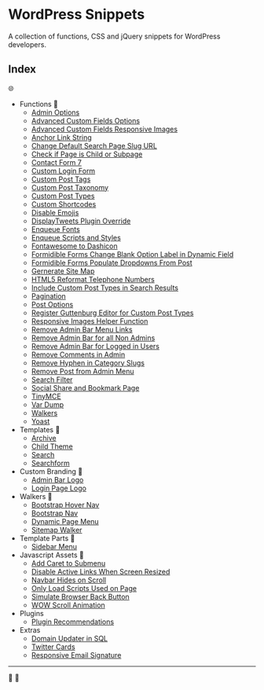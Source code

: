 # WordPress Snippets

A collection of functions, CSS and jQuery snippets for WordPress developers.

## Index
:globe_with_meridians:
- Functions :file_folder:
    - [Admin Options](functions/admin-options.md)
    - [Advanced Custom Fields Options](functions/advanced-custom-fields-options.md)
    - [Advanced Custom Fields Responsive Images](functions/advanced-custom-fields-responsive-images.md)
    - [Anchor Link String](functions/anchor-link-string.md)
    - [Change Default Search Page Slug URL](change-default-search-page-slug-url.md)
    - [Check if Page is Child or Subpage](functions/check-if-page-is-child-or-subpage.md)
    - [Contact Form 7](functions/contact-form-7.md)
    - [Custom Login Form](functions/custom-login-form.md)
    - [Custom Post Tags](custom-post-tags.md)
    - [Custom Post Taxonomy](functions/custom-post-taxonomy.md)
    - [Custom Post Types](functions/custom-post-types.md)
    - [Custom Shortcodes](functions/custom-shortcodes.md)
    - [Disable Emojis](functions/disable-emojis.md)
    - [DisplayTweets Plugin Override](functions/displaytweets-plugin-override.md)
    - [Enqueue Fonts](functions/enqueue-fonts.md)
    - [Enqueue Scripts and Styles](functions/enqueue-scripts-and-styles.md)
    - [Fontawesome to Dashicon](fontawesome-to-dashicon.md)
    - [Formidible Forms Change Blank Option Label in Dynamic Field](formidible-forms-change-blank-option-label-in-dynamic-field.md)
    - [Formidible Forms Populate Dropdowns From Post](functions/formidible-forms-populate-dropdowns-from-post.md)
    - [Gernerate Site Map](functions/generate-site-map.md)
    - [HTML5 Reformat Telephone Numbers](functions/html5-reformat-telephone-numbers.md)
    - [Include Custom Post Types in Search Results](functions/include-custom-post-types-in-search-results.md)
    - [Pagination](functions/pagination.md)
    - [Post Options](functions/post-options.md)
    - [Register Guttenburg Editor for Custom Post Types](register-guttenburg-editor-for-custom-post-types.md)
    - [Responsive Images Helper Function](functions/responsive-images-helper-function.md)
    - [Remove Admin Bar Menu Links](functions/remove-admin-bar-menu-links.md)
    - [Remove Admin Bar for all Non Admins](functions/remove-admin-bar-for-all-non-admins.md)
    - [Remove Admin Bar for Logged in Users](functions/remove-admin-bar-for-logged-in-users.md)
    - [Remove Comments in Admin](functions/remove-comments-in-admin.md)
    - [Remove Hyphen in Category Slugs](functions/remove-hyphen-in-category-slugs.md)
    - [Remove Post from Admin Menu](functions/remove-post-from-admin-menu.md)
    - [Search Filter](functions/search-filter.md)
    - [Social Share and Bookmark Page](social-share-and-bookmark-page.md)
    - [TinyMCE](functions/tiny-mce.md)
    - [Var Dump](functions/var-dump.md)
    - [Walkers](functions/walkers.md)
    - [Yoast](functions/yoast.md)
- Templates :file_folder:
    - [Archive](templates/archive.md)
    - [Child Theme](templates/child-theme.md)
    - [Search](templates/search.md)
    - [Searchform](templates/searchform.md)
- Custom Branding :open_file_folder:
    - [Admin Bar Logo](templates/custom-branding/admin-bar-logo.md)
    - [Login Page Logo](templates/custom-branding/login-page-logo.md)
- Walkers :open_file_folder:
    - [Bootstrap Hover Nav](templates/walkers/bootstrap-hover-nav.md)
    - [Bootstrap Nav](templates/walkers/bootstrap-nav.md)
    - [Dynamic Page Menu](templates/walkers/dynamic-page-menu.md)
    - [Sitemap Walker](templates/walkers/sitemap-walker.md)
- Template Parts :open_file_folder:
    - [Sidebar Menu](templates/template-parts/sidebar-menu.md)
- Javascript Assets :open_file_folder:
    - [Add Caret to Submenu](core/assets/js/add-caret-to-submenu.md)
    - [Disable Active Links When Screen Resized](disable-active-links-when-screen-resized.md)
    - [Navbar Hides on Scroll](core/assets/js/navbar-hides-on-scroll.md)
    - [Only Load Scripts Used on Page](core/assets/js/only-load-scripts-used-on-page.md)
    - [Simulate Browser Back Button](core/assets/js/simulate-browser-back-button.md)
    - [WOW Scroll Animation](core/assets/js/wow-scroll-animation.md)
- Plugins
    - [Plugin Recommendations](plugins/plugin-recommendations.md)
- Extras
    - [Domain Updater in SQL](extras/domain-updater.md)
    - [Twitter Cards](extras/twitter-cards.md)
    - [Responsive Email Signature](extras/responsive-email-signature.md)

---

:game_die: :honey_pot: